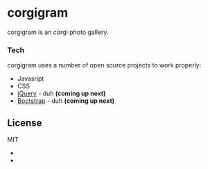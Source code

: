 # corgigram

corgigram is an corgi photo gallery. 

### Tech

corgigram uses a number of open source projects to work properly:

* Javasript
* CSS
* [jQuery] - duh **(coming up next)**
* [Bootstrap] - duh **(coming up next)**

License
----

MIT
* [jQuery]: <http://jquery.com>
* [Bootstrap]: <https://getbootstrap.com>
